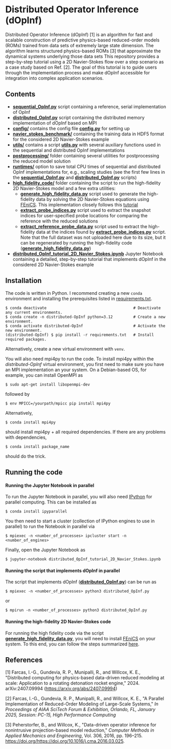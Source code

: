 # Distributed Operator Inference (dOpInf)

Distributed Operator Inference (dOpInf) [1] is an algorithm for fast and scalable construction of predictive physics-based reduced-order models (ROMs) trained from data sets of extremely large state dimension.
The algorithm learns structured physics-based ROMs [3] that approximate the dynamical systems underlying those data sets
This repository provides a step-by-step tutorial using a 2D Navier-Stokes flow over a step scenario as a case study based on Ref. [2].
The goal of this tutorial is to guide users through the implementation process and make dOpInf accessible for integration into complex application scenarios.

## Contents

- [**sequential_OpInf.py**](./sequential_OpInf.py) script containing a reference, serial implementation of OpInf
- [**distributed_OpInf.py**](./distributed_OpInf.py) script containing the distributed memory implementation of dOpInf based on MPI
- [**config/**](/config/) contains the config file [**config.py**](/config/config.py) for setting up
- [**navier_stokes_benchmark/**](/navier_stokes_benchmark/) containing the training data in HDF5 format for the considered 2D Navier-Stokes example
- [**utils/**](/utils/) contains a script [**utils.py**](/utils/utils.py) with several auxiliary functions used in the sequential and distributed OpInf implementations
- [**postprocessing/**](/postprocessing/) folder containing several utilities for postprocessing the reduced model solution
- [**runtimes/**](/runtimes/) option to save total CPU times of sequential and distributed OpInf implementations for, e.g., scaling studies (see the first few lines in the [**sequential_OpInf.py**](./sequential_OpInf.py) and [**distributed_OpInf.py**](./distributed_OpInf.py) scripts)
- [**high_fidelity_code/**](./high_fidelity_code/) folder containing the script to run the high-fidelity 2D Navier-Stokes model and a few extra utilities:
    - [**generate_high_fidelity_data.py**](./high_fidelity_code/generate_high_fidelity_data.py) script used to generate the high-fidelity data by solving the 2D Navier-Stokes equations using [FEniCS](https://fenicsproject.org/). This implementation closely follows this [tutorial](https://fenicsproject.org/pub/tutorial/html/._ftut1009.html)
    - [**extract_probe_indices.py**](./high_fidelity_code/extract_reference_probe_data.py) script used to extract the snapshot indices for user-specified probe locations for comparing the reference with the reduced solutions
    - [**extract_reference_probe_data.py**](./high_fidelity_code/extract_reference_probe_data.py) script used to extract the high-fidelity data at the indices found by [**extract_probe_indices.py**](./high_fidelity_code/extract_reference_probe_data.py) script. Note that the full dataset was not uploaded here due to its size, but it can be regenerated by running the high-fidelity code ([**generate_high_fidelity_data.py**](./high_fidelity_code/generate_high_fidelity_data.py))
- [**distributed_OpInf_tutorial_2D_Navier_Stokes.ipynb**](./distributed_OpInf_tutorial_2D_Navier_Stokes.ipynb) Jupyter Notebook containing a detailed, step-by-step tutorial that implements dOpInf in the considered 2D Navier-Stokes example

## Installation

The code is written in Python.
I recommend creating a new `conda` environment and installing the prerequisites listed in [requirements.txt](./requirements.txt).

```shell
$ conda deactivate                                      # Deactivate any current environments.
$ conda create -n distributed-OpInf python=3.12         # Create a new environment.
$ conda activate distributed-OpInf                      # Activate the new environment.
(distributed-OpInf) $ pip install -r requirements.txt   # Install required packages.
```

Alternatively, create a new virtual environment with `venv`.

You will also need mpi4py to run the code.
To install mpi4py within the <em>distributed-OpInf</em> virtual environment, you first need to make sure you have an MPI implementation an your system.
On a Debian-based OS, for example, you can install OpenMPI as
```shell
$ sudo apt-get install libopenmpi-dev
```
followed by
```shell
$ env MPICC=/yourpath/mpicc pip install mpi4py
```

Alternatively,
``` shell
$ conda install mpi4py
```
should install mpi4py + all required dependencies.
If there are any problems with dependencies,
``` shell
$ conda install package_name
```
should do the trick.

## Running the code

#### Running the Jupyter Notebook in parallel
To run the Jupyter Notebook in parallel, you will also need [IPython](https://ipyparallel.readthedocs.io/en/latest/) for parallel computing.
This can be installed as
``` shell
$ conda install ipyparallel
```
You then need to start a cluster (collection of IPython engines to use in parallel) to run the Notebook in parallel via
``` shell
$ mpiexec -n <number_of_processes> ipcluster start -n <number_of_engines>
```
Finally, open the Jupyter Notebook as
``` shell
$ jupyter-notebook distributed_OpInf_tutorial_2D_Navier_Stokes.ipynb
```

#### Running the script that implements dOpInf in parallel

The script that implements dOpInf ([**distributed_OpInf.py**](./distributed_OpInf.py)) can be run as
``` shell
$ mpiexec -n <number_of_processes> python3 distributed_OpInf.py
```
or
``` shell
$ mpirun -n <number_of_processes> python3 distributed_OpInf.py
```

#### Running the high-fidelity 2D Navier-Stokes code
For running the high fidelity code via the script [**generate_high_fidelity_data.py**](./high_fidelity_code/generate_high_fidelity_data.py), you will need to install [FEniCS](https://fenicsproject.org/) on your system. To this end, you can follow the steps summarized [here](https://fenicsproject.org/download/archive/).

## References
[1] Farcas, I.-G., Gundevia, R. P., Munipalli, R., and Willcox, K. E., "Distributed computing for physics-based data-driven reduced
modeling at scale: Application to a rotating detonation rocket engine," 2024. arXiv:2407.09994 (https://arxiv.org/abs/2407.09994)

[2] Farcas, I.-G., Gundevia, R. P., Munipalli, R., and Willcox, K. E., "A Parallel Implementation of Reduced-Order Modeling of Large-Scale Systems," <em>In Proceedings of AIAA SciTech Forum & Exhibition, Orlando, FL, January 2025, Session: PC-15, High Performance Computing</em>

[3] Peherstorfer, B., and Willcox, K., "Data-driven operator inference for nonintrusive projection-based model reduction," <em>Computer
Methods in Applied Mechanics and Engineering</em>, Vol. 306, 2016, pp. 196–215. https://doi.org/https://doi.org/10.1016/j.cma.2016.03.025.
